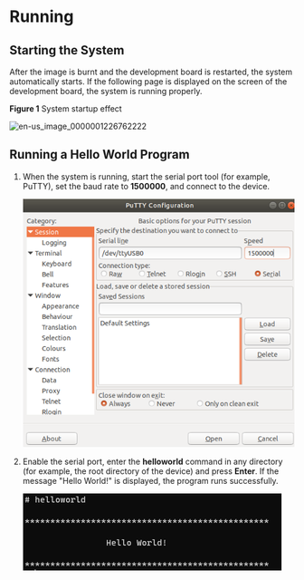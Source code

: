 # Running


## Starting the System

After the image is burnt and the development board is restarted, the system automatically starts. If the following page is displayed on the screen of the development board, the system is running properly.

**Figure 1** System startup effect

  ![en-us_image_0000001226762222](figures/en-us_image_0000001226762222.jpg)


## Running a Hello World Program

1. When the system is running, start the serial port tool (for example, PuTTY), set the baud rate to **1500000**, and connect to the device.

   ![en-us_image_0000001226602250](figures/en-us_image_0000001226602250.png)

2. Enable the serial port, enter the **helloworld** command in any directory (for example, the root directory of the device) and press **Enter**. If the message "Hello World!" is displayed, the program runs successfully.

   ![en-us_image_0000001226922154](figures/en-us_image_0000001226922154.png)
